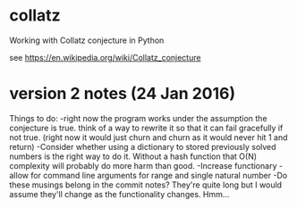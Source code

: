 # collatz
Working with Collatz conjecture in Python

see https://en.wikipedia.org/wiki/Collatz_conjecture
# version 2 notes (24 Jan 2016)

Things to do:
    -right now the program works under the assumption the conjecture is true.
    think of a way to rewrite it so that it can fail gracefully if not true.
    (right now it would just churn and churn as it would never hit 1 and
    return)
    -Consider whether using a dictionary to stored previously solved numbers
    is the right way to do it. Without a hash function that O(N) complexity
    will probably do more harm than good.
    -Increase functionary - allow for command line arguments for range and
    single natural number
    -Do these musings belong in the commit notes? They're quite long but I
    would assume they'll change as the functionality changes. Hmm...
